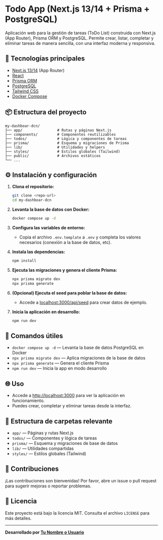 # Todo App (Next.js 13/14 + Prisma + PostgreSQL)

Aplicación web para la gestión de tareas (ToDo List) construida con Next.js (App Router), Prisma ORM y PostgreSQL. Permite crear, listar, completar y eliminar tareas de manera sencilla, con una interfaz moderna y responsiva.

## 🚀 Tecnologías principales
- [Next.js 13/14](https://nextjs.org/) (App Router)
- [React](https://react.dev/)
- [Prisma ORM](https://www.prisma.io/)
- [PostgreSQL](https://www.postgresql.org/)
- [Tailwind CSS](https://tailwindcss.com/)
- [Docker Compose](https://docs.docker.com/compose/)

## 📦 Estructura del proyecto
```
my-dashboar-dcn/
├── app/                # Rutas y páginas Next.js
├── components/         # Componentes reutilizables
├── todos/              # Lógica y componentes de tareas
├── prisma/             # Esquema y migraciones de Prisma
├── lib/                # Utilidades y helpers
├── styles/             # Estilos globales (Tailwind)
├── public/             # Archivos estáticos
└── ...
```

## ⚙️ Instalación y configuración

1. **Clona el repositorio:**
   ```bash
   git clone <repo-url>
   cd my-dashboar-dcn
   ```

2. **Levanta la base de datos con Docker:**
   ```bash
   docker compose up -d
   ```

3. **Configura las variables de entorno:**
   - Copia el archivo `.env.template` a `.env` y completa los valores necesarios (conexión a la base de datos, etc).

4. **Instala las dependencias:**
   ```bash
   npm install
   ```

5. **Ejecuta las migraciones y genera el cliente Prisma:**
   ```bash
   npx prisma migrate dev
   npx prisma generate
   ```

6. **(Opcional) Ejecuta el seed para poblar la base de datos:**
   - Accede a [localhost:3000/api/seed](http://localhost:3000/api/seed) para crear datos de ejemplo.

7. **Inicia la aplicación en desarrollo:**
   ```bash
   npm run dev
   ```

## 📝 Comandos útiles
- `docker compose up -d` — Levanta la base de datos PostgreSQL en Docker
- `npx prisma migrate dev` — Aplica migraciones de la base de datos
- `npx prisma generate` — Genera el cliente Prisma
- `npm run dev` — Inicia la app en modo desarrollo

## 🌐 Uso
- Accede a [http://localhost:3000](http://localhost:3000) para ver la aplicación en funcionamiento.
- Puedes crear, completar y eliminar tareas desde la interfaz.

## 📁 Estructura de carpetas relevante
- `app/` — Páginas y rutas Next.js
- `todos/` — Componentes y lógica de tareas
- `prisma/` — Esquema y migraciones de base de datos
- `lib/` — Utilidades compartidas
- `styles/` — Estilos globales (Tailwind)

## 🤝 Contribuciones
¡Las contribuciones son bienvenidas! Por favor, abre un issue o pull request para sugerir mejoras o reportar problemas.

## 📝 Licencia
Este proyecto está bajo la licencia MIT. Consulta el archivo `LICENSE` para más detalles.

---

**Desarrollado por [Tu Nombre o Usuario](https://github.com/erneledesma)**
